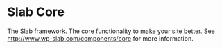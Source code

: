 # Slab Core

The Slab framework. The core functionality to make your site better. See http://www.wp-slab.com/components/core for more information.
